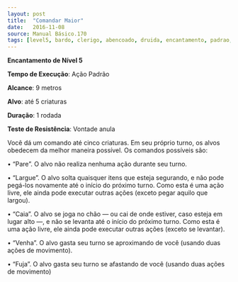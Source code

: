 ```yaml
---
layout: post
title:  "Comandar Maior"
date:   2016-11-08
source: Manual Básico.170
tags: [level5, bardo, clerigo, abencoado, druida, encantamento, padrao, metros, criatura, rodadade, vontade, anula]
---
```


**Encantamento de Nível 5**

**Tempo de Execução**: Ação Padrão

**Alcance**: 9 metros

**Alvo**: até 5 criaturas

**Duração**: 1 rodada

**Teste de Resistência**: Vontade anula

Você dá um comando até cinco criaturas. Em seu próprio turno, os alvos obedecem da melhor maneira possível. 
Os comandos possíveis são:

• “Pare”. O alvo não realiza nenhuma ação durante seu turno.

• “Largue”. O alvo solta quaisquer itens que esteja segurando, e não pode pegá-los novamente até o início do próximo turno. Como esta é uma ação livre, ele ainda pode executar outras ações (exceto pegar aquilo que largou).

• “Caia”. O alvo se joga no chão — ou cai de onde estiver, caso esteja em lugar alto —, e não se levanta até o início do próximo turno. Como esta é uma ação livre, ele ainda pode executar outras ações (exceto se levantar).

• “Venha”. O alvo gasta seu turno se aproximando de você (usando duas ações de movimento).

• “Fuja”. O alvo gasta seu turno se afastando de você (usando duas ações de movimento)

